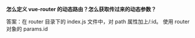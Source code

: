 **怎么定义 vue-router 的动态路由？怎么获取传过来的动态参数？**

答案：在 router 目录下的 index.js 文件中，对 path 属性加上/:id。 使用 router 对象的 params.id